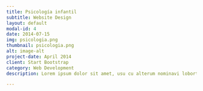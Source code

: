 ```yaml
---
title: Psicología infantil
subtitle: Website Design
layout: default
modal-id: 4
date: 2014-07-15
img: psicologia.png
thumbnail: psicologia.png
alt: image-alt
project-date: April 2014
client: Start Bootstrap
category: Web Development
description: Lorem ipsum dolor sit amet, usu cu alterum nominavi lobortis. At duo novum diceret. Tantas apeirian vix et, usu sanctus postulant inciderint ut, populo diceret necessitatibus in vim. Cu eum dicam feugiat noluisse.

---
```

